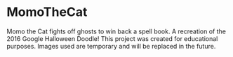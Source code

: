 # MomoTheCat

Momo the Cat fights off ghosts to win back a spell book. A recreation of the 2016 Google Halloween Doodle!
This project was created for educational purposes. Images used are temporary and will be replaced in the future.
